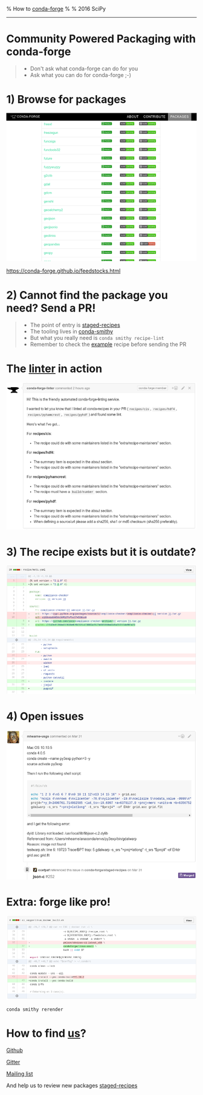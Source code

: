 % How to [conda-forge](https://conda-forge.github.io/)
%
% 2016 SciPy

---

# Community Powered Packaging with conda-forge

> - Don't ask what conda-forge can do for you
> - Ask what you can do for conda-forge ;-)

# 1) Browse for packages

![](images/package_list.png)

https://conda-forge.github.io/feedstocks.html

# 2) Cannot find the package you need? Send a PR!

> - The point of entry is [staged-recipes](https://github.com/conda-forge/staged-recipes)
> - The tooling lives in [conda-smithy](https://github.com/conda-forge/conda-smithy)
> - But what you really need is `conda smithy recipe-lint`
> - Remember to check the [example](https://github.com/conda-forge/staged-recipes/blob/master/recipes/example/meta.yaml) recipe before sending the PR

# The [linter](https://github.com/conda-forge/conda-forge-webservices/tree/master/conda_forge_webservices) in action

![](images/github_linter.png)

# 3) The recipe exists but it is outdate?

![](images/github_maintaince_changes.png)

# 4) Open issues

![](images/github_issues.png)

# Extra: forge like pro!

![](images/github_rerender.png)

```shell
conda smithy rerender
```

# How to find [us](https://github.com/orgs/conda-forge/people)?

[Github](https://github.com/conda-forge)

[Gitter](https://gitter.im/conda-forge/conda-forge.github.io)

[Mailing list](https://groups.google.com/forum/#!forum/conda-forge)

And help us to review new packages [staged-recipes](https://github.com/conda-forge/staged-recipes)
